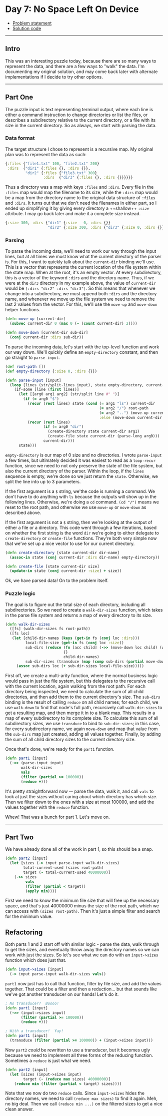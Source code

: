 # Day 7: No Space Left On Device

* [Problem statement](https://adventofcode.com/2022/day/7)
* [Solution code](https://github.com/abyala/advent-2022-clojure/blob/master/src/advent_2022_clojure/day07.clj)

---

## Intro

This was an interesting puzzle today, because there are so many ways to represent the data, and there are a few ways
to "walk" the data. I'm documenting my original solution, and may come back later with alternate implementations if I
decide to try other options.

---

## Part One

The puzzle input is text representing terminal output, where each line is either a command instruction to change
directories or list the files, or describes a subdirectory relative to the current directory, or a file with its size
in the current directory. So as always, we start with parsing the data.

### Data format

The target structure I chose to represent is a recursive map. My original plan was to represent the data as such:

```clojure
{:files {"file1.txt" 100, "file2.txt" 200}
 :dirs  {"dir1" {:files {}, :dirs {}},
         "dir2" {:files {"file3.txt" 300}
                 :dirs  {"dir3" {:files {}, :dirs {}}}}}}
```

Thus a directory was a map with keys `:files` and `:dirs`. Every file in the `:files` map would map the filename to its
size, while the `:dirs` map would be a map from the directory name to the original data structure of `:files` and
`:dirs`. It turns out that we don't need the filenames in either part, so I ended up simplifying it by giving every
directory a ++shallow++ `:size` attribute.  I may go back later and make it a complete size instead.

```clojure
{:size 300, :dirs {"dir1" {:size   0, :dirs {}}
                   "dir2" {:size 300, :dirs {"dir3" {:size 0, :dirs {}}}}}}
```

### Parsing

To parse the incoming data, we'll need to work our way through the input lines, but at all times we must know what the
current directory of the parser is. For this, I want to quickly talk about the `current-dir` binding we'll use. This is
a vector that represents the current location of the file system within the state map. When at the root, it's an empty
vector. At every subdirectory, this is a vector of the keyword `:dirs` and the directory name. Thus, if we were at the
`dir3` directory in my example above, the value of `current-dir` would be `[:dirs "dir2" :dirs "dir3"]`. So this means
that whenever we change into a subdirectory, we must append both `:dirs` and the directory name, and whenever we move
up the file system we need to remove the last 2 values from the vector. For this, we'll use the `move-up` and
`move-down` helper functions.

```clojure
(defn move-up [current-dir]
  (subvec current-dir 0 (max 0 (- (count current-dir) 2))))

(defn move-down [current-dir sub-dir]
  (conj current-dir :dirs sub-dir))
```

To parse the incoming data, let's start with the top-level function and work our way down.  We'll quickly define an
`empty-directory` constant, and then go straight to `parse-input`.

```clojure
(def root-path [])
(def empty-directory {:size 0, :dirs {}})

(defn parse-input [input]
  (loop [lines (str/split-lines input), state empty-directory, current-dir root-path]
    (if-some [line (first lines)]
      (let [[arg0 arg1 arg2] (str/split line #" ")]
        (if (= arg0 "$")
          (recur (rest lines) state (cond (= arg1 "ls") current-dir
                                          (= arg2 "/") root-path
                                          (= arg2 "..") (move-up current-dir)
                                          :else (move-down current-dir arg2)))
          (recur (rest lines)
                 (if (= arg0 "dir")
                   (create-directory state current-dir arg1)
                   (create-file state current-dir (parse-long arg0)))
                 current-dir)))
      state)))
```

`empty-directory` is our map of 0 size and no directories. I wrote `parse-input` a few times, but ultimately decided it
was easiest to read as a `loop-recur` function, since we need to not only preserve the state of the file system, but
also the current directory of the parser. Within the loop, if the `lines` sequence is empty, we're done so we just
return the `state`. Otherwise, we split the line into up to 3 parameters.

If the first argument is a `$` string, we'the code is running a command. We don't have to do anything with `ls` because
the outputs will show up in the following lines. Otherwise, we're doing a `cd` command. `(cd "/")` means we reset to
the root path, and otherwise we use `move-up` or `move-down` as described above.

If the first argument is not a `$` string, then we're looking at the output of either a file or a directory. This code
went through a few iterations, based on whether the first string is the word `dir` we're going to either delegate to
`create-directory` or `create-file` functions. They're both very simple now that we've set up a nice vector to use for
our current directory.

```clojure
(defn create-directory [state current-dir dir-name]
  (assoc-in state (conj current-dir :dirs dir-name) empty-directory))

(defn create-file [state current-dir size]
  (update-in state (conj current-dir :size) + size))
```

Ok, we have parsed data! On to the problem itself.

### Puzzle logic

The goal is to figure out the total size of each directory, including all subdirectories. So we need to create a
`walk-dir-sizes` function, which takes in the parse file system and returns a map of every directory to its size. 

```clojure
(defn walk-dir-sizes
  ([fs] (walk-dir-sizes fs root-path))
  ([fs loc]
   (let [child-dir-names (keys (get-in fs (conj loc :dirs)))
         local-file-size (get-in fs (conj loc :size))
         sub-dirs (reduce (fn [acc child] (->> (move-down loc child) (walk-dir-sizes fs) (merge acc)))
                          {}
                          child-dir-names)
         sub-dir-sizes (transduce (map (comp sub-dirs (partial move-down loc))) + child-dir-names)]
     (assoc sub-dirs loc (+ sub-dir-sizes local-file-size)))))
```

First off, we create a multi-arity function, where the normal business logic would pass in just the file system, but
this delegates to the recursive call with the current location, again walking from the root path. For each directory
being inspected, we need to calculate the sum of all child directories, and then add them to the current directory's
size. The `sub-dirs` binding is the result of calling `reduce` on all child names; for each child, we use `walk-down`
to find that node's full path, recursively call `walk-dir-sizes` to get a resulting map, and then merge it in to a
blank map. This results in a map of every subdirectory to its complete size. To calculate this sum of all subdirectory
sizes, we use `transduce` to bind to `sub-dir-sizes`; in this case, for every subdirectory name, we again `move-down`
and map that value from the `sub-dirs` map just created, adding all values together. Finally, by adding the sum of all
child directory sizes to the current directory size.

Once that's done, we're ready for the `part1` function.

```clojure
(defn part1 [input]
  (->> (parse-input input)
       walk-dir-sizes
       vals
       (filter (partial >= 100000))
       (reduce +)))
```

It's pretty straightforward now -- parse the data, walk it, and call `vals` to look at just the sizes without caring
about which directory has which size. Then we filter down to the ones with a size at most 100000, and add the values
together with the `reduce` function.

Whew! That was a bunch for part 1.  Let's move on.

---

## Part Two

We have already done all of the work in part 1, so this should be a snap.

```clojure
(defn part2 [input]
  (let [sizes (-> input parse-input walk-dir-sizes)
        total-current-used (sizes root-path)
        target (- total-current-used 40000000)]
    (->> sizes
         vals
         (filter (partial < target))
         (apply min))))
```

First we need to know the minimum file size that will free up the necessary space, and that's just 40000000 minus the
size of the root path, which we can access with `(sizes root-path)`. Then it's just a simple filter and search for the
minimum value.

## Refactoring

Both parts 1 and 2 start off with similar logic - parse the data, walk through to get the sizes, and eventually throw
away the directory names so we can work with just the sizes. So let's see what we can do with an `input->sizes`
function which does just that.

```clojure
(defn input->sizes [input]
  (-> input parse-input walk-dir-sizes vals))
```

`part1` now just has to call that function, filter by file size, and add the values together. That could be a filter
and then a reduction... but that sounds like we've got another transducer on our hands! Let's do it.

```clojure
; No transducer?  Boooo!
(defn part1 [input]
  (->> (input->sizes input)
       (filter (partial >= 100000))
       (reduce +)))

; With a transducer!  Yay!
(defn part1 [input]
  (transduce (filter (partial >= 100000)) + (input->sizes input)))
```

Now `part2` _could_ be rewritten to use a transducer, but it becomes ugly because we need to implement all three forms
of the reducing function. Sometimes a `reduce` is just what we need.

```clojure
(defn part2 [input]
  (let [sizes (input->sizes input)
        target (- (reduce max sizes) 40000000)]
    (reduce min (filter (partial < target) sizes))))
```

Note that we now do two `reduce` calls. Since `input->sizes` hides the directory names, we need to call
`(reduce max sizes)` to find it again. Meh, no big deal. Then we call `(reduce min ...)` on the filtered sizes to get
a nice clean answer.
